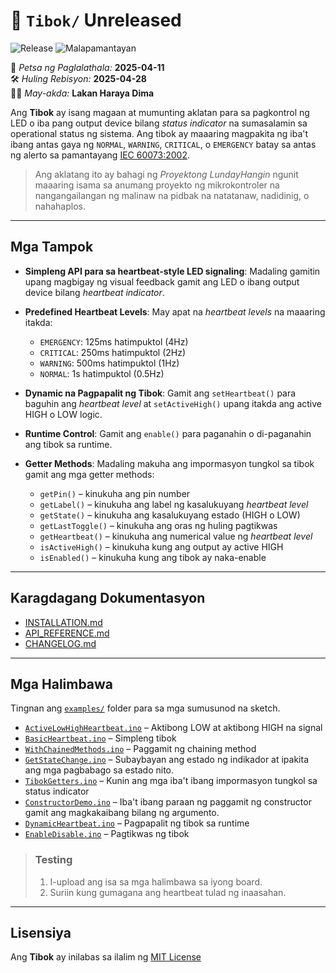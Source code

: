 # 📖 `Tibok/` Unreleased
![Release](https://img.shields.io/github/v/release/LakanHaraya/Tibok?include_prereleases)
![Malapamantayan](https://img.shields.io/badge/malapamantayan-LNDH--0051-purple)

📅 *Petsa ng Paglalathala:* **2025-04-11**   
🛠️ *Huling Rebisyon:* **2025-04-28**  
👨‍💻 *May-akda:* **Lakan Haraya Dima**  

Ang **Tibok** ay isang magaan at mumunting aklatan para sa
pagkontrol ng LED o iba pang output device bilang *status indicator* na
sumasalamin sa operational status ng sistema. Ang tibok ay maaaring magpakita ng
iba't ibang antas gaya ng `NORMAL`, `WARNING`, `CRITICAL`, o `EMERGENCY` batay sa antas ng alerto sa pamantayang
[IEC 60073:2002](https://webstore.iec.ch/en/publication/587).

> Ang aklatang ito ay bahagi ng *Proyektong LundayHangin* ngunit
> maaaring isama sa anumang proyekto ng mikrokontroler na
> nangangailangan ng malinaw na pidbak na natatanaw, nadidinig, o
> nahahaplos.

---

## Mga Tampok

- **Simpleng API para sa heartbeat-style LED signaling**: Madaling gamitin upang magbigay ng visual feedback gamit ang LED o ibang output device bilang *heartbeat indicator*.

- **Predefined Heartbeat Levels**: May apat na *heartbeat levels* na maaaring itakda:
  - `EMERGENCY`: 125ms hatimpuktol (4Hz)
  - `CRITICAL`: 250ms hatimpuktol (2Hz)
  - `WARNING`: 500ms hatimpuktol (1Hz)
  - `NORMAL`: 1s hatimpuktol (0.5Hz)

- **Dynamic na Pagpapalit ng Tibok**: Gamit ang `setHeartbeat()` para baguhin ang *heartbeat level* at `setActiveHigh()` upang itakda ang active HIGH o LOW logic.

- **Runtime Control**: Gamit ang `enable()` para paganahin o di-paganahin ang tibok sa runtime.

- **Getter Methods**: Madaling makuha ang impormasyon tungkol sa tibok gamit ang mga getter methods:
  - `getPin()` – kinukuha ang pin number
  - `getLabel()` – kinukuha ang label ng kasalukuyang *heartbeat level*
  - `getState()` – kinukuha ang kasalukuyang estado (HIGH o LOW)
  - `getLastToggle()` – kinukuha ang oras ng huling pagtikwas
  - `getHeartbeat()` – kinukuha ang numerical value ng *heartbeat level*
  - `isActiveHigh()` – kinukuha kung ang output ay active HIGH
  - `isEnabled()` – kinukuha kung ang tibok ay naka-enable

---

## Karagdagang Dokumentasyon

- [INSTALLATION.md](../docs/INSTALLATION.md)
- [API_REFERENCE.md](../docs/API_REFERENCE.md)
- [CHANGELOG.md](../docs/CHANGELOG.md)

---

## Mga Halimbawa

Tingnan ang [`examples/`](examples/) folder para sa mga sumusunod na sketch.

- [`ActiveLowHighHeartbeat.ino`](examples/ActiveLowHighHeartbeat/) – Aktibong LOW at aktibong HIGH na signal
- [`BasicHeartbeat.ino`](examples/BasicHeartbeat/) – Simpleng tibok
- [`WithChainedMethods.ino`](examples/ChainingMethods/) – Paggamit ng chaining method
- [`GetStateChange.ino`](examples/GetStateChange/) – Subaybayan ang estado ng indikador at ipakita ang mga pagbabago sa estado nito.
- [`TibokGetters.ino`](examples/TibokGetters/) – Kunin ang mga iba't ibang impormasyon tungkol sa status indicator
- [`ConstructorDemo.ino`](examples/ConstructorDemo/) – Iba't ibang paraan ng paggamit ng constructor gamit ang magkakaibang bilang ng argumento.
- [`DynamicHeartbeat.ino`](examples/DynamicHeartbeat/) – Pagpapalit ng tibok sa runtime
- [`EnableDisable.ino`](examples/EnableDisable/) – Pagtikwas ng tibok

> ### Testing
> 1. I-upload ang isa sa mga halimbawa sa iyong board.
> 2. Suriin kung gumagana ang heartbeat tulad ng inaasahan.

---

## Lisensiya

Ang **Tibok** ay inilabas sa ilalim ng [MIT License](LICENSE)